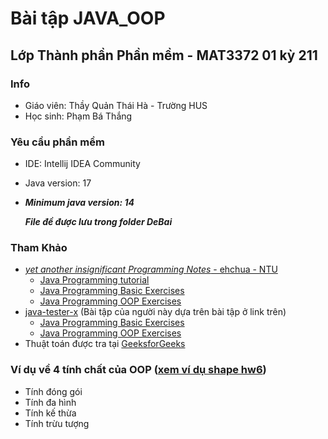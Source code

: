 # Bài tập JAVA_OOP
## Lớp Thành phần Phần mềm - MAT3372 01 kỳ 211

### Info
* Giáo viên: Thầy Quản Thái Hà - Trường HUS 
* Học sinh: Phạm Bá Thắng

### Yêu cầu phần mềm
* IDE: Intellij IDEA Community  
* Java version: 17  
* ***Minimum java version: 14***  
 

  ***File đề được lưu trong folder DeBai***

### Tham Khảo
  - [ *yet another insignificant Programming Notes* - ehchua - NTU](https://www3.ntu.edu.sg/home/ehchua/programming)
    - [Java Programming tutorial](https://www3.ntu.edu.sg/home/ehchua/programming/index.html#Java)
    - [Java Programming Basic Exercises](https://www3.ntu.edu.sg/home/ehchua/programming/java/J2a_BasicsExercises.html)
    - [Java Programming OOP Exercises](https://www3.ntu.edu.sg/home/ehchua/programming/java/J3f_OOPExercises.html)
  - [java-tester-x](https://github.com/java-tester-x) (Bài tập của người này dựa trên bài tập ở link trên)
    - [Java Programming Basic Exercises](https://github.com/java-tester-x/javaexercises)
    - [Java Programming OOP Exercises](https://github.com/java-tester-x/JavaExercises4)
  - Thuật toán được tra tại [GeeksforGeeks](https://www.geeksforgeeks.org/fundamentals-of-algorithms/?ref=shm)
### Ví dụ về 4 tính chất của OOP ([xem ví dụ shape hw6](src/hw6/shape))
  - Tính đóng gói
  - Tính đa hình
  - Tính kế thừa
  - Tính trừu tượng


